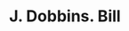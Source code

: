 ---
doi: 10.7916/D8RB8GNN
date_other: '1900'
date_other_textual: 1900-1909
form: printed ephemera
genre:
- Invoices
name:
- J. Dobbins
object_in_context_url: https://biggert.cul.columbia.edu/items/view/ave_biggert_01027
subject_hierarchical_geographic:
- New York, New York, United States
subject_name:
- J. Dobbins
title: J. Dobbins. Bill
sort_title: J. Dobbins. Bill
call_number: ave_biggert_01027
coordinates:
- 40.71277777777778,-74.00583333333333
pid: ave_biggert_01027
identifiers: ave_biggert_01027
thumbnail: false
permalink: /biggert/ave_biggert_01027/
layout: iiif-image-page
---